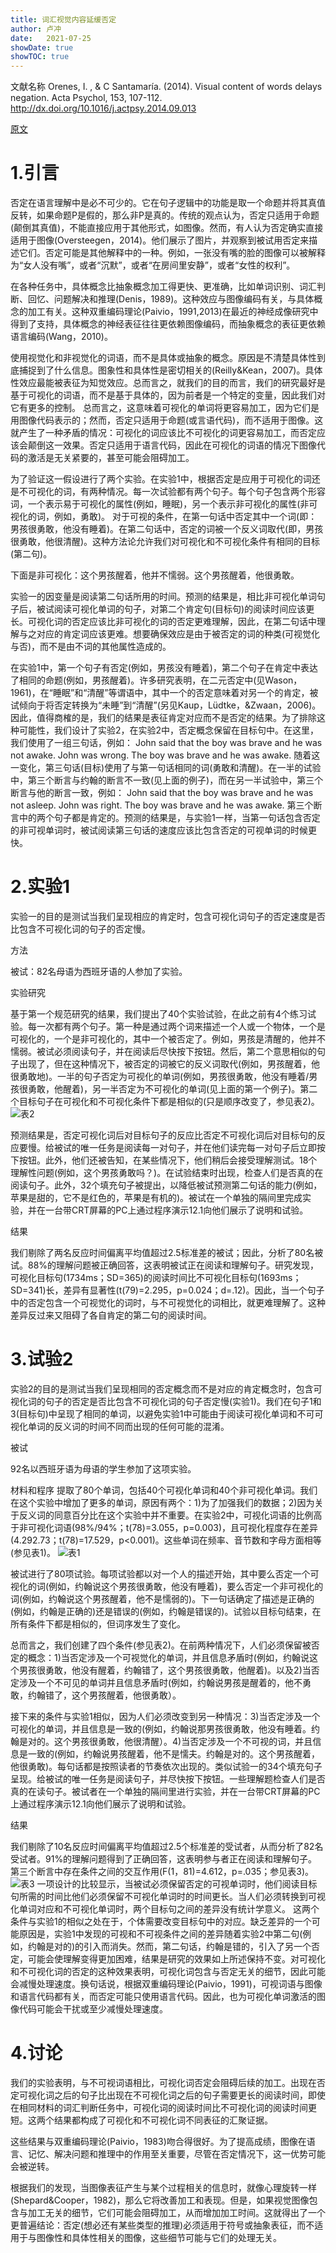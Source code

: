 ```yaml
---
title: 词汇视觉内容延缓否定
author: 卢冲
date:   2021-07-25
showDate: true 
showTOC: true  
---
```

文献名称
Orenes, I. , & C Santamaría. (2014). Visual content of words delays negation. Acta Psychol, 153, 107-112.
http://dx.doi.org/10.1016/j.actpsy.2014.09.013

[原文](../Source_Files/2021-07-25-LC2.pdf)
# 1.引言
否定在语言理解中是必不可少的。它在句子逻辑中的功能是取一个命题并将其真值反转，如果命题P是假的，那么非P是真的。传统的观点认为，否定只适用于命题(颠倒其真值)，不能直接应用于其他形式，如图像。然而，有人认为否定确实直接适用于图像(Oversteegen，2014)。他们展示了图片，并观察到被试用否定来描述它们。否定可能是其他解释中的一种。例如，一张没有嘴的脸的图像可以被解释为“女人没有嘴”，或者“沉默”，或者“在房间里安静”，或者“女性的权利”。

在各种任务中，具体概念比抽象概念加工得更快、更准确，比如单词识别、词汇判断、回忆、问题解决和推理(Denis，1989)。这种效应与图像编码有关，与具体概念的加工有关。这种双重编码理论(Paivio，1991,2013)在最近的神经成像研究中得到了支持，具体概念的神经表征往往更依赖图像编码，而抽象概念的表征更依赖语言编码(Wang，2010)。

使用视觉化和非视觉化的词语，而不是具体或抽象的概念。原因是不清楚具体性到底捕捉到了什么信息。图象性和具体性是密切相关的(Reilly&Kean，2007)。具体性效应最能被表征为知觉效应。总而言之，就我们的目的而言，我们的研究最好是基于可视化的词语，而不是基于具体的，因为前者是一个特定的变量，因此我们对它有更多的控制。
总而言之，这意味着可视化的单词将更容易加工，因为它们是用图像代码表示的；然而，否定只适用于命题(或言语代码)，而不适用于图像。这就产生了一种矛盾的情况：可视化的词应该比不可视化的词更容易加工，而否定应该会颠倒这一效果。否定只适用于语言代码，因此在可视化的词语的情况下图像代码的激活是无关紧要的，甚至可能会阻碍加工。

为了验证这一假设进行了两个实验。在实验1中，根据否定是应用于可视化的词还是不可视化的词，有两种情况。每一次试验都有两个句子。每个句子包含两个形容词，一个表示易于可视化的属性(例如，睡眠)，另一个表示非可视化的属性(非可视化的词，例如，勇敢)。
对于可视的条件，在第一句话中否定其中一个词(即：男孩很勇敢，他没有睡着)。在第二句话中，否定的词被一个反义词取代(即，男孩很勇敢，他很清醒)。这种方法论允许我们对可视化和不可视化条件有相同的目标(第二句)。

下面是非可视化：这个男孩醒着，他并不懦弱。这个男孩醒着，他很勇敢。

实验一的因变量是阅读第二句话所用的时间。预测的结果是，相比非可视化单词句子后，被试阅读可视化单词的句子，对第二个肯定句(目标句)的阅读时间应该更长。可视化词的否定应该比非可视化的词的否定更难理解，因此，在第二句话中理解与之对应的肯定词应该更难。想要确保效应是由于被否定的词的种类(可视觉化与否)，而不是由不词的其他属性造成的。

在实验1中，第一个句子有否定(例如，男孩没有睡着)，第二个句子在肯定中表达了相同的命题(例如，男孩醒着)。许多研究表明，在二元否定中(见Wason，1961)，在“睡眠”和“清醒”等谓语中，其中一个的否定意味着对另一个的肯定，被试倾向于将否定转换为“未睡”到“清醒”(另见Kaup，Lüdtke，&Zwaan，2006)。因此，值得商榷的是，我们的结果是表征肯定对应而不是否定的结果。为了排除这种可能性，我们设计了实验2，在实验2中，否定概念保留在目标句中。在这里，我们使用了一组三句话，例如：
John said that the boy was brave and he was not awake.
John was wrong.
The boy was brave and he was awake.
随着这一变化，第三句话(目标)使用了与第一句话相同的词(勇敢和清醒)。在一半的试验中，第三个断言与约翰的断言不一致(见上面的例子)，而在另一半试验中，第三个断言与他的断言一致，例如：
John said that the boy was brave and he was not asleep.
John was right.
The boy was brave and he was awake.
第三个断言中的两个句子都是肯定的。预测的结果是，与实验1一样，当第一句话包含否定的非可视单词时，被试阅读第三句话的速度应该比包含否定的可视单词的时候更快。
# 2.实验1
实验一的目的是测试当我们呈现相应的肯定时，包含可视化词句子的否定速度是否比包含不可视化词的句子的否定慢。

方法

被试：82名母语为西班牙语的人参加了实验。

实验研究

基于第一个规范研究的结果，我们提出了40个实验试验，在此之前有4个练习试验。每一次都有两个句子。第一种是通过两个词来描述一个人或一个物体，一个是可视化的，一个是非可视化的，其中一个被否定了。例如，男孩是清醒的，他并不懦弱。被试必须阅读句子，并在阅读后尽快按下按钮。然后，第二个意思相似的句子出现了，但在这种情况下，被否定的词被它的反义词取代(例如，男孩醒着，他很勇敢地)。一半的句子否定为可视化的单词(例如，男孩很勇敢，他没有睡着/男孩很勇敢，他醒着)，另一半否定为不可视化的单词(见上面的第一个例子)。第二个目标句子在可视化和不可视化条件下都是相似的(只是顺序改变了，参见表2)。
![表2](../Supporting_Information/2021-07-25-LC2-Table2.png)

预测结果是，否定可视化词后对目标句子的反应比否定不可视化词后对目标句的反应要慢。给被试的唯一任务是阅读每一对句子，并在他们读完每一对句子后立即按下按钮。此外，他们还被告知，在某些情况下，他们稍后会接受理解测试。18个理解性问题(例如，这个男孩勇敢吗？)。在试验结束时出现，检查人们是否真的在阅读句子。此外，32个填充句子被提出，以降低被试预测第二句话的能力(例如，苹果是甜的，它不是红色的，苹果是有机的)。被试在一个单独的隔间里完成实验，并在一台带CRT屏幕的PC上通过程序演示12.1向他们展示了说明和试验。

结果

我们剔除了两名反应时间偏离平均值超过2.5标准差的被试；因此，分析了80名被试。88%的理解问题被正确回答，这表明被试正在阅读和理解句子。研究发现，可视化目标句(1734ms；SD=365)的阅读时间比不可视化目标句(1693ms；SD=341)长，差异有显著性(t(79)=2.295，p=0.024；d=.12)。因此，当一个句子中的否定包含一个可视觉化的词时，与不可视觉化的词相比，就更难理解了。这种差异反过来又阻碍了各自肯定的第二句的阅读时间。
# 3.试验2
实验2的目的是测试当我们呈现相同的否定概念而不是对应的肯定概念时，包含可视化词的句子的否定是否比包含不可视化词的句子否定慢(实验1)。我们在句子1和3(目标句)中呈现了相同的单词，以避免实验1中可能由于阅读可视化单词和不可可视化单词的反义词的时间不同而出现的任何可能的混淆。

被试

92名以西班牙语为母语的学生参加了这项实验。

材料和程序
提取了80个单词，包括40个可视化单词和40个非可视化单词。我们在这个实验中增加了更多的单词，原因有两个：1)为了加强我们的数据；2)因为关于反义词的同意百分比在这个实验中并不重要。在实验2中，可视化词语的比例高于非可视化词语(98%/94%；t(78)=3.055，p=0.003)，且可视化程度存在差异(4.292.73；t(78)=17.529，p<0.001)。这些单词在频率、音节数和字母方面相等(参见表1)。
![表1](../Supporting_Information/2021-07-25-LC2-Table1.png)

被试进行了80项试验。每项试验都以对一个人的描述开始，其中要么否定一个可视化的词(例如，约翰说这个男孩很勇敢，他没有睡着)，要么否定一个非可视化的词(例如，约翰说这个男孩醒着，他不是懦弱的)。下一句话确定了描述是正确的(例如，约翰是正确的)还是错误的(例如，约翰是错误的)。试验以目标句结束，在所有条件下都是相似的，但词序发生了变化。

总而言之，我们创建了四个条件(参见表2)。在前两种情况下，人们必须保留被否定的概念：1)当否定涉及一个可视觉化的单词，并且信息矛盾时(例如，约翰说这个男孩很勇敢，他没有醒着，约翰错了，这个男孩很勇敢，他醒着)。以及2)当否定涉及一个不可见的单词并且信息矛盾时(例如，约翰说男孩是醒着的，他不勇敢，约翰错了，这个男孩醒着，他很勇敢）。

接下来的条件与实验1相似，因为人们必须改变到另一种情况：3)当否定涉及一个可视化的单词，并且信息是一致的(例如，约翰说那男孩很勇敢，他没有睡着。约翰是对的。这个男孩很勇敢，他很清醒）。4)当否定涉及一个不可视的词，并且信息是一致的(例如，约翰说男孩醒着，他不是懦夫。约翰是对的。这个男孩醒着，他很勇敢)。每句话都是按照读者的节奏依次出现的。类似试验一的34个填充句子呈现。给被试的唯一任务是阅读句子，并尽快按下按钮。一些理解题检查人们是否真的在读句子。被试者在一个单独的隔间里进行实验，并在一台带CRT屏幕的PC上通过程序演示12.1向他们展示了说明和试验。

结果

我们剔除了10名反应时间偏离平均值超过2.5个标准差的受试者，从而分析了82名受试者。91%的理解问题得到了正确回答，这表明参与者正在阅读和理解句子。第三个断言中存在条件之间的交互作用(F(1，81)=4.612，p=.035；参见表3)。
![表3](../Supporting_Information/2021-07-25-LC2-Table3.png)
一项设计的比较显示，当被试必须保留否定的可视单词时，他们阅读目标句所需的时间比他们必须保留不可视化单词时的时间更长。当人们必须转换到可视化单词对应和不可视化单词时，两个目标句之间的差异没有统计学意义。
这两个条件与实验1的相似之处在于，个体需要改变目标句中的对应。缺乏差异的一个可能原因是，实验1中发现的可视和不可视条件之间的差异随着实验2中第二句(例如，约翰是对的)的引入而消失。然而，第二句话，约翰是错的，引入了另一个否定，可能会使理解变得更加困难，结果是研究的效果如上所述保持不变。对可视化和不可视化词的否定的这种效果表明，可视化词包含与否定无关的细节，因此可能会减慢处理速度。换句话说，根据双重编码理论(Paivio，1991)，可视词语与图像和语言代码都有关，而否定可能只使用语言代码。因此，也为可视化单词激活的图像代码可能会干扰或至少减慢处理速度。
# 4.讨论
我们的实验表明，与不可视词语相比，可视化词否定会阻碍后续的加工。出现在否定可视化词之后的句子比出现在不可视化词之后的句子需要更长的阅读时间，即使在相同材料的词汇判断任务中，可视化词的阅读时间比不可视化词的阅读时间更短。这两个结果都构成了可视化和不可视化词不同表征的汇聚证据。

这些结果与双重编码理论(Paivio，1983)吻合得很好。为了提高成绩，图像在语言、记忆、解决问题和推理中的作用至关重要，尽管在否定情况下，这一优势可能会被逆转。

根据我们的发现，当图像表征产生与某个过程相关的信息时，就像心理旋转一样(Shepard&Cooper，1982)，那么它将改善加工和表现。但是，如果视觉图像包含与加工无关的细节，它们可能会阻碍加工，从而增加加工时间。这就得出了一个更普遍结论：否定(想必还有某些类型的推理)必须适用于符号或抽象表征，而不适用于与图像性和具体性相关的图像，这些细节可能与它们的处理无关。







